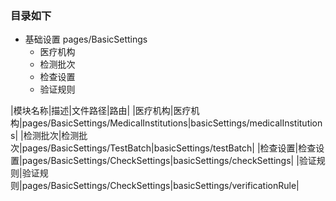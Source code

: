 ### 目录如下
- 基础设置 pages/BasicSettings
    - 医疗机构 
    - 检测批次
    - 检查设置
    - 验证规则

|模块名称|描述|文件路径|路由|
|医疗机构|医疗机构|pages/BasicSettings/MedicalInstitutions|basicSettings/medicalInstitutions|
|检测批次|检测批次|pages/BasicSettings/TestBatch|basicSettings/testBatch|
|检查设置|检查设置|pages/BasicSettings/CheckSettings|basicSettings/checkSettings|
|验证规则|验证规则|pages/BasicSettings/CheckSettings|basicSettings/verificationRule|
